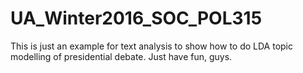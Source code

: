 # UA_Winter2016_SOC_POL315
This is just an example for text analysis to show how to do LDA topic modelling of presidential debate.
Just have fun, guys.
